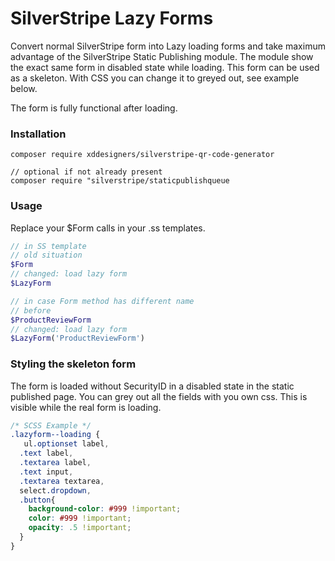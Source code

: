 # SilverStripe Lazy Forms
Convert normal SilverStripe form into Lazy loading forms and take maximum advantage of the SilverStripe Static Publishing module.
The module show the exact same form in disabled state while loading. This form can be used as a skeleton.
With CSS you can change it to greyed out, see example below.

The form is fully functional after loading.

### Installation
```
composer require xddesigners/silverstripe-qr-code-generator

// optional if not already present
composer require "silverstripe/staticpublishqueue
```

### Usage
Replace your $Form calls in your .ss templates.
```php
// in SS template
// old situation
$Form
// changed: load lazy form
$LazyForm

// in case Form method has different name
// before
$ProductReviewForm
// changed: load lazy form
$LazyForm('ProductReviewForm')
```

### Styling the skeleton form
The form is loaded without SecurityID in a disabled state in the static published page.
You can grey out all the fields with you own css. This is visible while the real form is loading.

```scss
/* SCSS Example */
.lazyform--loading {
   ul.optionset label,
  .text label,
  .textarea label,
  .text input,
  .textarea textarea,
  select.dropdown,
  .button{
    background-color: #999 !important;
    color: #999 !important;
    opacity: .5 !important;
  }
}
```